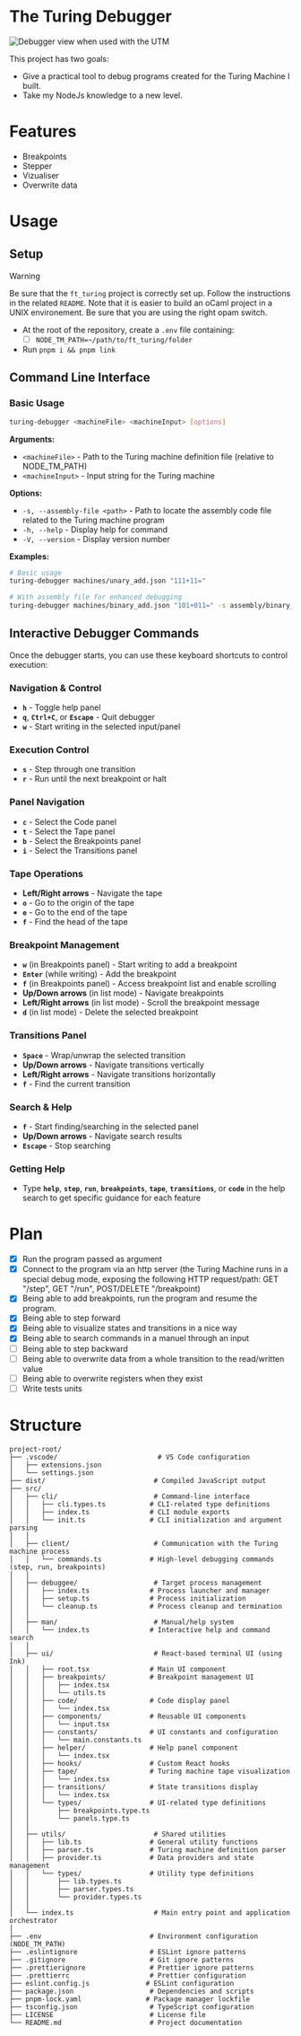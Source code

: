 # The Turing Debugger

![Debugger view when used with the UTM](public/debugger_with_utm.png 'Debugger view when used with the UTM')

This project has two goals:

- Give a practical tool to debug programs created for the Turing Machine I built.
- Take my NodeJs knowledge to a new level.

# Features

- Breakpoints
- Stepper
- Vizualiser
- Overwrite data

# Usage

## Setup

> [!WARNING]
> Be sure that the `ft_turing` project is correctly set up. Follow the instructions in the related `README`.
> Note that it is easier to build an oCaml project in a UNIX environement.
> Be sure that you are using the right opam switch.

- At the root of the repository, create a `.env` file containing:
  - [ ] `NODE_TM_PATH=~/path/to/ft_turing/folder`
- Run `pnpm i && pnpm link`

## Command Line Interface

### Basic Usage

```bash
turing-debugger <machineFile> <machineInput> [options]
```

**Arguments:**

- `<machineFile>` - Path to the Turing machine definition file (relative to NODE_TM_PATH)
- `<machineInput>` - Input string for the Turing machine

**Options:**

- `-s, --assembly-file <path>` - Path to locate the assembly code file related to the Turing machine program
- `-h, --help` - Display help for command
- `-V, --version` - Display version number

**Examples:**

```bash
# Basic usage
turing-debugger machines/unary_add.json "111+11="

# With assembly file for enhanced debugging
turing-debugger machines/binary_add.json "101+011=" -s assembly/binary_add.asm
```

## Interactive Debugger Commands

Once the debugger starts, you can use these keyboard shortcuts to control execution:

### Navigation & Control

- **`h`** - Toggle help panel
- **`q`**, **`Ctrl+C`**, or **`Escape`** - Quit debugger
- **`w`** - Start writing in the selected input/panel

### Execution Control

- **`s`** - Step through one transition
- **`r`** - Run until the next breakpoint or halt

### Panel Navigation

- **`c`** - Select the Code panel
- **`t`** - Select the Tape panel
- **`b`** - Select the Breakpoints panel
- **`i`** - Select the Transitions panel

### Tape Operations

- **Left/Right arrows** - Navigate the tape
- **`o`** - Go to the origin of the tape
- **`e`** - Go to the end of the tape
- **`f`** - Find the head of the tape

### Breakpoint Management

- **`w`** (in Breakpoints panel) - Start writing to add a breakpoint
- **`Enter`** (while writing) - Add the breakpoint
- **`f`** (in Breakpoints panel) - Access breakpoint list and enable scrolling
- **Up/Down arrows** (in list mode) - Navigate breakpoints
- **Left/Right arrows** (in list mode) - Scroll the breakpoint message
- **`d`** (in list mode) - Delete the selected breakpoint

### Transitions Panel

- **`Space`** - Wrap/unwrap the selected transition
- **Up/Down arrows** - Navigate transitions vertically
- **Left/Right arrows** - Navigate transitions horizontally
- **`f`** - Find the current transition

### Search & Help

- **`f`** - Start finding/searching in the selected panel
- **Up/Down arrows** - Navigate search results
- **`Escape`** - Stop searching

### Getting Help

- Type **`help`**, **`step`**, **`run`**, **`breakpoints`**, **`tape`**, **`transitions`**, or **`code`** in the help search to get specific guidance for each feature

# Plan

- [x] Run the program passed as argument
- [x] Connect to the program via an http server (the Turing Machine runs in a special debug mode, exposing the following HTTP request/path: GET "/step", GET "/run", POST/DELETE "/breakpoint)
- [x] Being able to add breakpoints, run the program and resume the program.
- [x] Being able to step forward
- [x] Being able to visualize states and transitions in a nice way
- [x] Being able to search commands in a manuel through an input
- [ ] Being able to step backward
- [ ] Being able to overwrite data from a whole transition to the read/written value
- [ ] Being able to overwrite registers when they exist
- [ ] Write tests units

# Structure

```
project-root/
├── .vscode/                         # VS Code configuration
│   ├── extensions.json
│   └── settings.json
├── dist/                           # Compiled JavaScript output
├── src/
│   ├── cli/                        # Command-line interface
│   │   ├── cli.types.ts           # CLI-related type definitions
│   │   ├── index.ts               # CLI module exports
│   │   └── init.ts                # CLI initialization and argument parsing
│   │
│   ├── client/                     # Communication with the Turing machine process
│   │   └── commands.ts            # High-level debugging commands (step, run, breakpoints)
│   │
│   ├── debuggee/                   # Target process management
│   │   ├── index.ts               # Process launcher and manager
│   │   ├── setup.ts               # Process initialization
│   │   └── cleanup.ts             # Process cleanup and termination
│   │
│   ├── man/                        # Manual/help system
│   │   └── index.ts               # Interactive help and command search
│   │
│   ├── ui/                         # React-based terminal UI (using Ink)
│   │   ├── root.tsx               # Main UI component
│   │   ├── breakpoints/           # Breakpoint management UI
│   │   │   ├── index.tsx
│   │   │   └── utils.ts
│   │   ├── code/                  # Code display panel
│   │   │   └── index.tsx
│   │   ├── components/            # Reusable UI components
│   │   │   └── input.tsx
│   │   ├── constants/             # UI constants and configuration
│   │   │   └── main.constants.ts
│   │   ├── helper/                # Help panel component
│   │   │   └── index.tsx
│   │   ├── hooks/                 # Custom React hooks
│   │   ├── tape/                  # Turing machine tape visualization
│   │   │   └── index.tsx
│   │   ├── transitions/           # State transitions display
│   │   │   └── index.tsx
│   │   └── types/                 # UI-related type definitions
│   │       ├── breakpoints.type.ts
│   │       └── panels.type.ts
│   │
│   ├── utils/                      # Shared utilities
│   │   ├── lib.ts                 # General utility functions
│   │   ├── parser.ts              # Turing machine definition parser
│   │   ├── provider.ts            # Data providers and state management
│   │   └── types/                 # Utility type definitions
│   │       ├── lib.types.ts
│   │       ├── parser.types.ts
│   │       └── provider.types.ts
│   │
│   └── index.ts                    # Main entry point and application orchestrator
│
├── .env                           # Environment configuration (NODE_TM_PATH)
├── .eslintignore                  # ESLint ignore patterns
├── .gitignore                     # Git ignore patterns
├── .prettierignore                # Prettier ignore patterns
├── .prettierrc                    # Prettier configuration
├── eslint.config.js              # ESLint configuration
├── package.json                   # Dependencies and scripts
├── pnpm-lock.yaml                # Package manager lockfile
├── tsconfig.json                  # TypeScript configuration
├── LICENSE                        # License file
└── README.md                      # Project documentation
```
